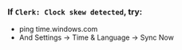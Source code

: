 ### If `Clerk: Clock skew detected`, try:

- ping time.windows.com
- And Settings → Time & Language → Sync Now
